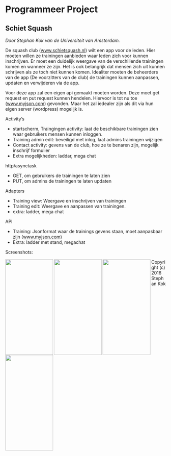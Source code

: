 Programmeer Project
==============
Schiet Squash
--------------
*Door Stephan Kok van de Universiteit van Amsterdam.*

De squash club (www.schietsquash.nl) wilt een app voor de leden. Hier moeten willen ze trainingen aanbieden waar leden zich voor kunnen inschrijven. Er moet een duidelijk weergave van de verschillende trainingen komen en wanneer ze zijn. Het is ook belangrijk dat mensen zich uit kunnen schrijven als ze toch niet kunnen komen. Idealiter moeten de beheerders van de app (De voorzitters van de club) de trainingen kunnen aanpassen, updaten en verwijderen via de app.

Voor deze app zal een eigen api gemaakt moeten worden. Deze moet get request en put request kunnen hendelen. Hiervoor is tot nu toe (www.myjson.com) gevonden. Maar het zal iedealer zijn als dit via hun eigen server (wordpress) mogelijk is.

Activity’s
-	startscherm, Traingingen activity: laat de beschikbare trainingen zien waar gebruikers mensen kunnen inloggen.
-	Training admin edit: beveiligd met inlog, laat admins trainingen wijzigen
-	Contact activity: gevens van de club, hoe ze te benaren zijn, mogelijk inschrijf formulier
-	Extra mogelijkheden: laddar, mega chat

http/asynctask
-	GET, om gebruikers de trainingen te laten zien
-	PUT, om admins de trainingen te laten updaten

Adapters
-	Training view: Weergave en inschrijven van trainingen
-	Training edit: Weergave en aanpassen van trainingen.
-	extra: ladder, mega chat

API 
-	Training: Jsonformat waar de trainings gevens staan, moet aanpasbaar zijn (www.myjson.com)
-	Extra: ladder met stand, megachat

Screenshots:


<a href="url">
<img src="https://github.com/stephankok/progproject/blob/master/doc/start_activity_training.png" align="left" height="300" width="150" >
<img src="https://github.com/stephankok/progproject/blob/master/doc/login_admin.png" align="left" height="300" width="150" >
<img src="https://github.com/stephankok/progproject/blob/master/doc/admin_edit_training.png" align="left" height="300" width="150" >
<img src="https://github.com/stephankok/progproject/blob/master/doc/contact_information.png" align="left" height="300" width="150" >
</a>


Copyright (c) 2016 Stephan Kok
